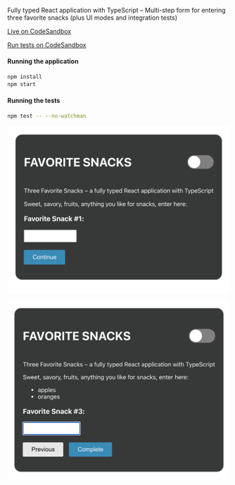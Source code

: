 Fully typed React application with TypeScript – Multi-step form for entering three favorite snacks (plus UI modes and integration tests)

[Live on CodeSandbox](https://codesandbox.io/s/github/evefonwu/react-ts-snacks)

[Run tests on CodeSandbox](https://codesandbox.io/s/github/evefonwu/react-ts-snacks?file=/src/components/App.test.tsx)

#### Running the application

```bash
npm install
npm start
```

#### Running the tests

```bash
npm test -- --no-watchman
```

![react-ts UI start](./react-ts-start.png)

![react-ts UI in-progress](./react-ts-progress.png)
